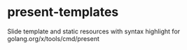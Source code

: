 # present-templates
Slide template and static resources with syntax highlight for golang.org/x/tools/cmd/present

